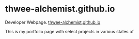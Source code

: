 # thwee-alchemist.github.io
Developer Webpage.
[thwee-alchemist.github.io](https://thwee-alchemist.github.io)

This is my portfolio page with select projects in various states of 
